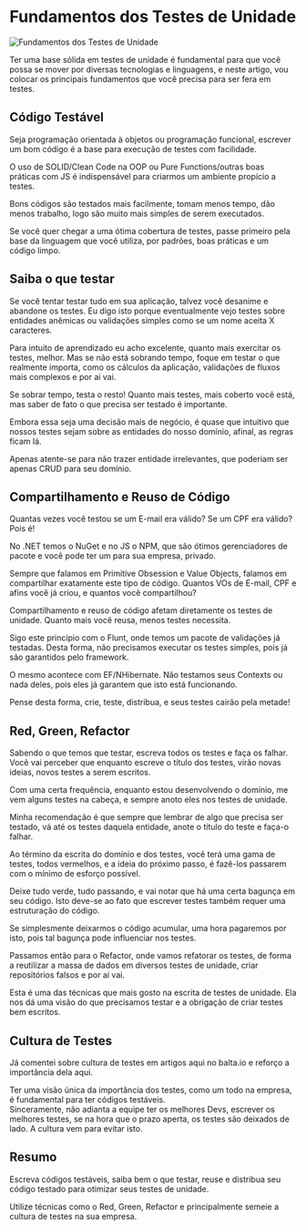 Fundamentos dos Testes de Unidade
=================================

![Fundamentos dos Testes de Unidade](https://baltaio.blob.core.windows.net/blog/fundamentos-testes-de-unidade.jpg)

Ter uma base sólida em testes de unidade é fundamental para que você possa se mover por diversas tecnologias e linguagens, e neste artigo, vou colocar os principais fundamentos que você precisa para ser fera em testes.

Código Testável
---------------

Seja programação orientada à objetos ou programação funcional, escrever um bom código é a base para execução de testes com facilidade.  
  
O uso de SOLID/Clean Code na OOP ou Pure Functions/outras boas práticas com JS é indispensável para criarmos um ambiente propício a testes.  
  
Bons códigos são testados mais facilmente, tomam menos tempo, dão menos trabalho, logo são muito mais simples de serem executados.  
  
Se você quer chegar a uma ótima cobertura de testes, passe primeiro pela base da linguagem que você utiliza, por padrões, boas práticas e um código limpo.

Saiba o que testar
------------------

Se você tentar testar tudo em sua aplicação, talvez você desanime e abandone os testes. Eu digo isto porque eventualmente vejo testes sobre entidades anêmicas ou validações simples como se um nome aceita X caracteres.  
  
Para intuito de aprendizado eu acho excelente, quanto mais exercitar os testes, melhor. Mas se não está sobrando tempo, foque em testar o que realmente importa, como os cálculos da aplicação, validações de fluxos mais complexos e por aí vai.  
  
Se sobrar tempo, testa o resto! Quanto mais testes, mais coberto você está, mas saber de fato o que precisa ser testado é importante.  
  
Embora essa seja uma decisão mais de negócio, é quase que intuitivo que nossos testes sejam sobre as entidades do nosso domínio, afinal, as regras ficam lá.  
  
Apenas atente-se para não trazer entidade irrelevantes, que poderiam ser apenas CRUD para seu domínio.

Compartilhamento e Reuso de Código
----------------------------------

Quantas vezes você testou se um E-mail era válido? Se um CPF era válido? Pois é!  
  
No .NET temos o NuGet e no JS o NPM, que são ótimos gerenciadores de pacote e você pode ter um para sua empresa, privado.  
  
Sempre que falamos em Primitive Obsession e Value Objects, falamos em compartilhar exatamente este tipo de código. Quantos VOs de E-mail, CPF e afins você já criou, e quantos você compartilhou?  
  
Compartilhamento e reuso de código afetam diretamente os testes de unidade. Quanto mais você reusa, menos testes necessita.  
  
Sigo este princípio com o Flunt, onde temos um pacote de validações já testadas. Desta forma, não precisamos executar os testes simples, pois já são garantidos pelo framework.  
  
O mesmo acontece com EF/NHibernate. Não testamos seus Contexts ou nada deles, pois eles já garantem que isto está funcionando.  
  
Pense desta forma, crie, teste, distribua, e seus testes cairão pela metade!

Red, Green, Refactor
--------------------

Sabendo o que temos que testar, escreva todos os testes e faça os falhar. Você vai perceber que enquanto escreve o título dos testes, virão novas ideias, novos testes a serem escritos.  
  
Com uma certa frequência, enquanto estou desenvolvendo o domínio, me vem alguns testes na cabeça, e sempre anoto eles nos testes de unidade.  
  
Minha recomendação é que sempre que lembrar de algo que precisa ser testado, vá até os testes daquela entidade, anote o título do teste e faça-o falhar.  
  
Ao término da escrita do domínio e dos testes, você terá uma gama de testes, todos vermelhos, e a ideia do próximo passo, é fazê-los passarem com o mínimo de esforço possível.  
  
Deixe tudo verde, tudo passando, e vai notar que há uma certa bagunça em seu código. Isto deve-se ao fato que escrever testes também requer uma estruturação do código.  
  
Se simplesmente deixarmos o código acumular, uma hora pagaremos por isto, pois tal bagunça pode influenciar nos testes.  
  
Passamos então para o Refactor, onde vamos refatorar os testes, de forma a reutilizar a massa de dados em diversos testes de unidade, criar repositórios falsos e por aí vai.  
  
Esta é uma das técnicas que mais gosto na escrita de testes de unidade. Ela nos dá uma visão do que precisamos testar e a obrigação de criar testes bem escritos.

Cultura de Testes
-----------------

Já comentei sobre cultura de testes em artigos aqui no balta.io e reforço a importância dela aqui.  
  
Ter uma visão única da importância dos testes, como um todo na empresa, é fundamental para ter códigos testáveis.  
Sinceramente, não adianta a equipe ter os melhores Devs, escrever os melhores testes, se na hora que o prazo aperta, os testes são deixados de lado. A cultura vem para evitar isto.

Resumo
------

Escreva códigos testáveis, saiba bem o que testar, reuse e distribua seu código testado para otimizar seus testes de unidade.  
  
Utilize técnicas como o Red, Green, Refactor e principalmente semeie a cultura de testes na sua empresa.